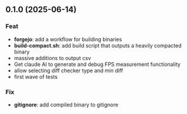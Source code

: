 ## 0.1.0 (2025-06-14)

### Feat

- **forgejo**: add a workflow for building binaries
- **build-compact.sh**: add build script that outputs a heavily compacted binary
- massive additions to output csv
- Get claude AI to generate and debug FPS measurement functionality
- allow selecting diff checker type and min diff
- first wave of tests

### Fix

- **gitignore**: add compiled binary to gitignore
